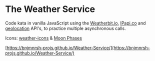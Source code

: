 # The Weather Service

Code kata in vanilla JavaScript using the [Weatherbit.io](https://developer.nytimes.com/), [IPapi.co](https://IPapi.co/) and [geolocation](https://developer.mozilla.org/en-US/docs/Web/API/Geolocation_API) API's, to practice multiple asynchronous calls.

Icons: [weather-icons](https://erikflowers.github.io/weather-icons/) & [Moon Phases](https://www.flaticon.com/packs/moon-phase-3)

[https://bnjmnrsh-projs.github.io/Weather-Service/](https://bnjmnrsh-projs.github.io/Weather-Service/)
